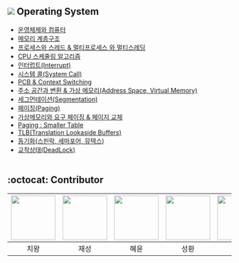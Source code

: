 ## <img src = "../Assets/img/OS.png"> Operating System
- [운영체제와 컴퓨터](https://github.com/techInterview-study/Tech_Interview_for_Beginner/blob/main/OS/os_computer_and_os.md)
- [메모리 계층구조](https://github.com/techInterview-study/Tech_Interview_for_Beginner/blob/main/OS/os_memory_hierarchy.md)
- [프로세스와 스레드 & 멀티프로세스 와 멀티스레딩](https://github.com/techInterview-study/Tech_Interview_for_Beginner/blob/main/OS/os_process%26thread.md)
- [CPU 스케줄링 알고리즘](https://github.com/techInterview-study/Tech_Interview_for_Beginner/blob/main/OS/os_cpu_scheduling_and_algorithm.md)
- [인터럽트(Interrupt)](https://github.com/techInterview-study/Tech_Interview_for_Beginner/blob/main/OS/os_interrupt.md)
- [시스템 콜(System Call)](https://github.com/techInterview-study/Tech_Interview_for_Beginner/blob/main/OS/os_system_call.md)
- [PCB & Context Switching](https://github.com/techInterview-study/Tech_Interview_for_Beginner/blob/main/OS/os_pcb_and_context_switching.md)
- [주소 공간과 변환 & 가상 메모리(Address Space, Virtual Memory)](https://github.com/techInterview-study/Tech_Interview_for_Beginner/blob/main/OS/os_adress_space_and_virtual_memory.md)
- [세그먼테이션(Segmentation)](https://github.com/techInterview-study/Tech_Interview_for_Beginner/blob/main/OS/os_segmentation.md)
- [페이징(Paging)](https://github.com/techInterview-study/Tech_Interview_for_Beginner/blob/main/OS/os_paging.md)
- [가상메모리와 요구 페이징 & 페이지 교체](https://github.com/techInterview-study/Tech_Interview_for_Beginner/blob/main/OS/os_virtual_memory_and_demand_paging.md)
- [Paging : Smaller Table](https://github.com/techInterview-study/Tech_Interview_for_Beginner/blob/main/OS/os_paging_smaller_table.md)
- [TLB(Translation Lookaside Buffers)](https://github.com/techInterview-study/Tech_Interview_for_Beginner/blob/main/OS/os_tlb.md)
- [동기화(스핀락, 세마포어, 뮤텍스)](https://github.com/techInterview-study/Tech_Interview_for_Beginner/blob/main/OS/os_spin_lock_and_mutex_and_semaphore.md)
- [교착상태(DeadLock)](https://github.com/techInterview-study/Tech_Interview_for_Beginner/blob/main/OS/os_deadlock.md) <br><br>

## :octocat: Contributor

| [<img src="./Assets/img/penguin.png" width="100px">](https://github.com/noxknow) | [<img src="./Assets/img/nunori.jpeg" width="100px">](https://github.com/nunori) |[<img src="./Assets/img/hylee.jpg" width="100px">](https://github.com/hyleee)|[<img src="./Assets/img/sh.png" width="100px">](https://github.com/Hellooosir)|[<img src="./Assets/img/hyolim.png" width="100px">](https://github.com/hlleee2020)|[<img src="./Assets/img/yejin.png" width="100px">](https://github.com/songsongyejin)|[<img src="./Assets/img/yoonha.png" width="100px">](https://github.com/yoonha97)|
|:---:|:---:|:---:|:---:|:---:|:---:|:---:|
| 치왕 | 재성 | 혜윤 | 성환 | 효림 | 예진 | 윤하 |